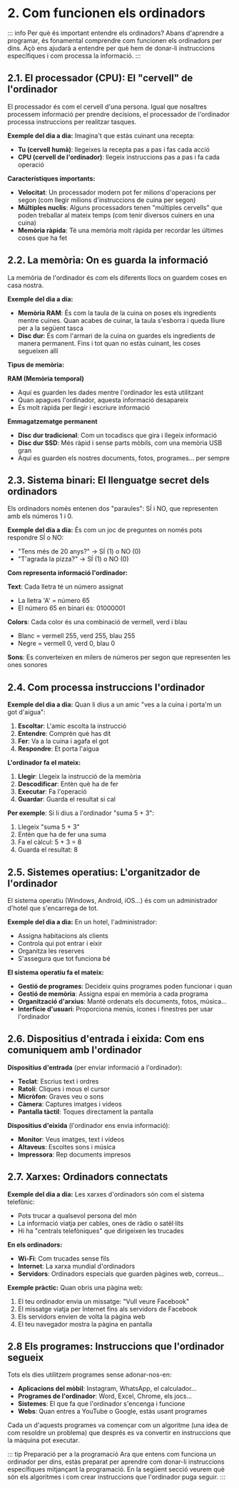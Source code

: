 # 2. Com funcionen els ordinadors

::: info Per què és important entendre els ordinadors?
Abans d'aprendre a programar, és fonamental comprendre com funcionen els ordinadors per dins. Açò ens ajudarà a entendre per què hem de donar-li instruccions específiques i com processa la informació.
:::

## 2.1. El processador (CPU): El "cervell" de l'ordinador

El processador és com el cervell d'una persona. Igual que nosaltres processem informació per prendre decisions, el processador de l'ordinador processa instruccions per realitzar tasques.

**Exemple del dia a dia:**
Imagina't que estàs cuinant una recepta:

- **Tu (cervell humà)**: llegeixes la recepta pas a pas i fas cada acció
- **CPU (cervell de l'ordinador)**: llegeix instruccions pas a pas i fa cada operació

**Característiques importants:**

- **Velocitat**: Un processador modern pot fer milions d'operacions per segon (com llegir milions d'instruccions de cuina per segon)
- **Múltiples nuclis**: Alguns processadors tenen "múltiples cervells" que poden treballar al mateix temps (com tenir diversos cuiners en una cuina)
- **Memòria ràpida**: Té una memòria molt ràpida per recordar les últimes coses que ha fet

## 2.2. La memòria: On es guarda la informació

La memòria de l'ordinador és com els diferents llocs on guardem coses en casa nostra.

**Exemple del dia a dia:**

- **Memòria RAM**: És com la taula de la cuina on poses els ingredients mentre cuines. Quan acabes de cuinar, la taula s'esborra i queda lliure per a la següent tasca
- **Disc dur**: És com l'armari de la cuina on guardes els ingredients de manera permanent. Fins i tot quan no estàs cuinant, les coses segueixen allí

**Tipus de memòria:**

**RAM (Memòria temporal)**

- Aquí es guarden les dades mentre l'ordinador les està utilitzant
- Quan apagues l'ordinador, aquesta informació desapareix
- És molt ràpida per llegir i escriure informació

**Emmagatzematge permanent**

- **Disc dur tradicional**: Com un tocadiscs que gira i llegeix informació
- **Disc dur SSD**: Més ràpid i sense parts mòbils, com una memòria USB gran
- Aquí es guarden els nostres documents, fotos, programes... per sempre

## 2.3. Sistema binari: El llenguatge secret dels ordinadors

Els ordinadors només entenen dos "paraules": SÍ i NO, que representen amb els números 1 i 0.

**Exemple del dia a dia:**
És com un joc de preguntes on només pots respondre SÍ o NO:

- "Tens més de 20 anys?" → SÍ (1) o NO (0)  
- "T'agrada la pizza?" → SÍ (1) o NO (0)

**Com representa informació l'ordinador:**

**Text**: Cada lletra té un número assignat

- La lletra 'A' = número 65
- El número 65 en binari és: 01000001

**Colors**: Cada color és una combinació de vermell, verd i blau

- Blanc = vermell 255, verd 255, blau 255
- Negre = vermell 0, verd 0, blau 0

**Sons**: Es converteixen en milers de números per segon que representen les ones sonores

## 2.4. Com processa instruccions l'ordinador

**Exemple del dia a dia:**
Quan li dius a un amic "ves a la cuina i porta'm un got d'aigua":

1. **Escoltar**: L'amic escolta la instrucció
2. **Entendre**: Comprèn què has dit
3. **Fer**: Va a la cuina i agafa el got
4. **Respondre**: Et porta l'aigua

**L'ordinador fa el mateix:**

1. **Llegir**: Llegeix la instrucció de la memòria
2. **Descodificar**: Entèn què ha de fer
3. **Executar**: Fa l'operació
4. **Guardar**: Guarda el resultat si cal

**Per exemple**: Si li dius a l'ordinador "suma 5 + 3":

1. Llegeix "suma 5 + 3"
2. Entèn que ha de fer una suma
3. Fa el càlcul: 5 + 3 = 8
4. Guarda el resultat: 8

## 2.5. Sistemes operatius: L'organitzador de l'ordinador

El sistema operatiu (Windows, Android, iOS...) és com un administrador d'hotel que s'encarrega de tot.

**Exemple del dia a dia:**
En un hotel, l'administrador:

- Assigna habitacions als clients
- Controla qui pot entrar i eixir
- Organitza les reserves
- S'assegura que tot funciona bé

**El sistema operatiu fa el mateix:**

- **Gestió de programes**: Decideix quins programes poden funcionar i quan
- **Gestió de memòria**: Assigna espai en memòria a cada programa
- **Organització d'arxius**: Manté ordenats els documents, fotos, música...
- **Interfície d'usuari**: Proporciona menús, icones i finestres per usar l'ordinador

## 2.6. Dispositius d'entrada i eixida: Com ens comuniquem amb l'ordinador

**Dispositius d'entrada** (per enviar informació a l'ordinador):

- **Teclat**: Escrius text i ordres
- **Ratolí**: Cliques i mous el cursor
- **Micròfon**: Graves veu o sons
- **Càmera**: Captures imatges i vídeos
- **Pantalla tàctil**: Toques directament la pantalla

**Dispositius d'eixida** (l'ordinador ens envia informació):

- **Monitor**: Veus imatges, text i vídeos
- **Altaveus**: Escoltes sons i música
- **Impressora**: Rep documents impresos

## 2.7. Xarxes: Ordinadors connectats

**Exemple del dia a dia:**
Les xarxes d'ordinadors són com el sistema telefònic:

- Pots trucar a qualsevol persona del món
- La informació viatja per cables, ones de ràdio o satèl·lits
- Hi ha "centrals telefòniques" que dirigeixen les trucades

**En els ordinadors:**

- **Wi-Fi**: Com trucades sense fils
- **Internet**: La xarxa mundial d'ordinadors
- **Servidors**: Ordinadors especials que guarden pàgines web, correus...

**Exemple pràctic:**
Quan obris una pàgina web:

1. El teu ordinador envia un missatge: "Vull veure Facebook"
2. El missatge viatja per Internet fins als servidors de Facebook
3. Els servidors envien de volta la pàgina web
4. El teu navegador mostra la pàgina en pantalla

## 2.8 Els programes: Instruccions que l'ordinador segueix

Tots els dies utilitzem programes sense adonar-nos-en:

- **Aplicacions del mòbil**: Instagram, WhatsApp, el calculador...
- **Programes de l'ordinador**: Word, Excel, Chrome, els jocs...
- **Sistemes**: El que fa que l'ordinador s'encenga i funcione
- **Webs**: Quan entres a YouTube o Google, estàs usant programes

Cada un d'aquests programes va començar com un algoritme (una idea de com resoldre un problema) que després es va convertir en instruccions que la màquina pot executar.

::: tip Preparació per a la programació
Ara que entens com funciona un ordinador per dins, estàs preparat per aprendre com donar-li instruccions específiques mitjançant la programació. En la següent secció veurem què són els algoritmes i com crear instruccions que l'ordinador puga seguir.
:::
